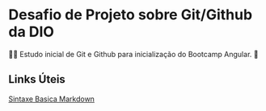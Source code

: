 # Desafio de Projeto sobre Git/Github da DIO

👨‍🎓 Estudo inicial de Git e Github para inicialização do Bootcamp Angular. 🥇


## Links Úteis
[Sintaxe Basica Markdown](https://wwww.markdownguide.org/basic-syntax/)
